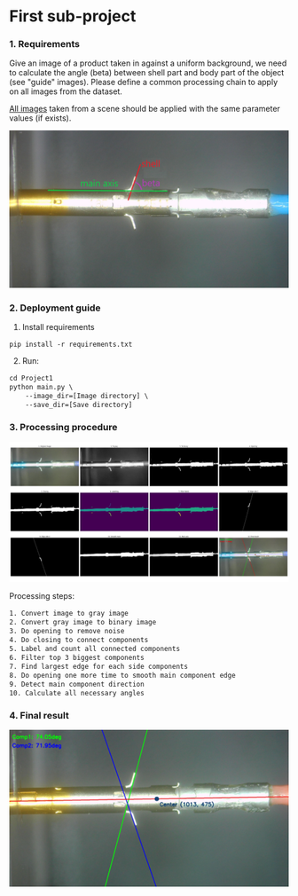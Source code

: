 # First sub-project

### 1. Requirements

Give an image of a product taken in against a uniform background, we need to calculate the angle (beta) between shell part and body part of the object (see "guide" images). Please define a common processing chain to apply on all images from the dataset.

[All images](./data/) taken from a scene should be applied with the same parameter values (if exists).

![Guide image](./Guide.jpg)

### 2. Deployment guide

1. Install requirements

```
pip install -r requirements.txt
```

2. Run:

```
cd Project1
python main.py \
    --image_dir=[Image directory] \
    --save_dir=[Save directory]
```

### 3. Processing procedure

![Process image](./save/results/img4.jpg/process.jpg)

Processing steps:

    1. Convert image to gray image
    2. Convert gray image to binary image
    3. Do opening to remove noise
    4. Do closing to connect components
    5. Label and count all connected components
    6. Filter top 3 biggest components
    7. Find largest edge for each side components
    8. Do opening one more time to smooth main component edge
    9. Detect main component direction
    10. Calculate all necessary angles

### 4. Final result

![Final result](./save/results/img4.jpg/result.jpg)

